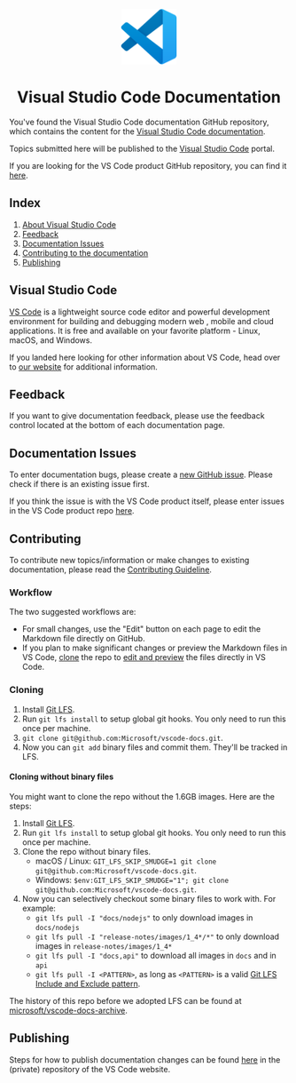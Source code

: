 <p align="center">
  <img alt="vscode logo" src="../img/vscode-logo.png" width="100px" />
  <h1 align="center">Visual Studio Code Documentation</h1>
</p>

You've found the Visual Studio Code documentation GitHub repository, which contains the content for the [Visual Studio Code documentation](https://code.visualstudio.com/docs).

Topics submitted here will be published to the [Visual Studio Code](https://code.visualstudio.com) portal.

If you are looking for the VS Code product GitHub repository, you can find it [here](https://github.com/microsoft/vscode).

## Index

1. [About Visual Studio Code](#visual-studio-code)
2. [Feedback](#feedback)
3. [Documentation Issues](#documentation-issues)
4. [Contributing to the documentation](#contributing)
5. [Publishing](#publishing)

## Visual Studio Code

[VS Code](https://code.visualstudio.com/) is a lightweight source code editor and powerful development environment for building and debugging modern web , mobile and cloud applications. It is free and available on your favorite platform - Linux, macOS, and Windows.

If you landed here looking for other information about VS Code, head over to [our website](https://code.visualstudio.com) for additional information.

## Feedback

If you want to give documentation feedback, please use the feedback control located at the bottom of each documentation page.

## Documentation Issues

To enter documentation bugs, please create a [new GitHub issue](https://github.com/microsoft/vscode-docs/issues). Please check if there is an existing issue first.

If you think the issue is with the VS Code product itself, please enter issues in the VS Code product repo [here](https://github.com/microsoft/vscode/issues).

## Contributing

To contribute new topics/information or make changes to existing documentation, please read the [Contributing Guideline](./CONTRIBUTING.md#contributing).

### Workflow

The two suggested workflows are:

- For small changes, use the "Edit" button on each page to edit the Markdown file directly on GitHub.
- If you plan to make significant changes or preview the Markdown files in VS Code, [clone](#cloning) the repo to [edit and preview](https://code.visualstudio.com/docs/languages/markdown) the files directly in VS Code.


### Cloning

1. Install [Git LFS](https://git-lfs.github.com/).
2. Run `git lfs install` to setup global git hooks. You only need to run this once per machine.
3. `git clone git@github.com:Microsoft/vscode-docs.git`.
4. Now you can `git add` binary files and commit them. They'll be tracked in LFS.

#### Cloning without binary files

You might want to clone the repo without the 1.6GB images. Here are the steps:

1. Install [Git LFS](https://git-lfs.github.com/).
2. Run `git lfs install` to setup global git hooks. You only need to run this once per machine.
3. Clone the repo without binary files.
    - macOS / Linux: `GIT_LFS_SKIP_SMUDGE=1 git clone git@github.com:Microsoft/vscode-docs.git`.
    - Windows: `$env:GIT_LFS_SKIP_SMUDGE="1"; git clone git@github.com:Microsoft/vscode-docs.git`.
4. Now you can selectively checkout some binary files to work with. For example:
    - `git lfs pull -I "docs/nodejs"` to only download images in `docs/nodejs`
    - `git lfs pull -I "release-notes/images/1_4*/*"` to only download images in `release-notes/images/1_4*`
    - `git lfs pull -I "docs,api"` to download all images in `docs` and in `api`
    - `git lfs pull -I <PATTERN>`, as long as `<PATTERN>` is a valid [Git LFS Include and Exclude pattern](https://github.com/git-lfs/git-lfs/blob/master/docs/man/git-lfs-fetch.1.ronn#include-and-exclude).

The history of this repo before we adopted LFS can be found at [microsoft/vscode-docs-archive](https://github.com/microsoft/vscode-docs-archive).

## Publishing

Steps for how to publish documentation changes can be found [here](https://github.com/microsoft/vscode-website#publishing-a-documentation-change) in the (private) repository of the VS Code website.
